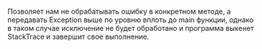 Позволяет нам не обрабатывать ошибку в конкретном методе, а передавать Exception выше по уровню вплоть до main функции, однако в таком случае исключение не будет обработано и программа выкенет StackTrace и завершит свое выполнение.